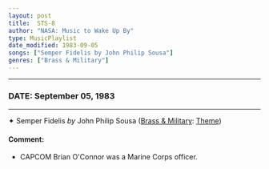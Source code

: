 ```yaml
---
layout: post
title:  STS-8
author: "NASA: Music to Wake Up By"
type: MusicPlaylist
date_modified: 1983-09-05
songs: ["Semper Fidelis by John Philip Sousa"]
genres: ["Brass & Military"]
---
```


----
### DATE: September 05, 1983
----
✦ Semper Fidelis *by* John Philip Sousa ([Brass & Military](https://www.discogs.com/genre/Brass%20%26%20Military): [Theme](https://www.discogs.com/style/Theme)) <a target="blank_" href="https://www.discogs.com/Sousa-Twentieth-Century-Fox-Studio-Orchestra-Alfred-Newman-Stars-And-Stripes-Forever-Semper-Fidelis/master/1420347">
    <i class="fas fa-compact-disc"
       title="Discogs entry for this song"
       alt="Discogs entry for this song"
       style="font-size: 1.1em;"></i></a>
    

#### Comment:
* CAPCOM Brian O'Connor was a Marine Corps officer.



<br/>
<center>
	<a target="_blank"
	   href="https://twitter.com/intent/tweet?hashtags=Space,NASA,Playlist,NASAWakeupCalls,SpaceProgram&text=🚀 {{ page.author}}, '{{ page.songs.first }}' {{ page.title }}, {{ page.date | date: '%B %d, %Y' }}, {{ site.url }}{{ page.url }}&via=nasawakeupcalls"><i class="fab fa-twitter" title="Tweet this page" alt="Tweet this page" style="font-size: 1.3em;"></i></a>
	&nbsp; 	<i class="fas fa-user-astronaut" style="font-size: 1.5em;"></i> &nbsp;
    <a id="custom_amazon_link"
       type="amzn" search="#"
       category="popular music">
    <i class="fab fa-amazon" style="font-size: 1.3em;"></i></a>
</center>

<!-- Randomly resolve an individual entry from a song array -->
<script src="/assets/javascript/seedrandom.min.js"></script>
<script>
  var wake_me_up = ["Semper Fidelis by John Philip Sousa"];
  var prng = new Math.seedrandom();
  function randomSong() {
    song = wake_me_up[Math.floor(Math.random() * wake_me_up.length)];
    var amazon_link = document.getElementById("custom_amazon_link");
    amazon_link.setAttribute("search", song);
  }
  window.onload = randomSong();
</script>
